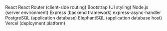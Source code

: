 React
React Router (client-side routing)
Bootstrap (UI styling)
Node.js (server environment)
Express (backend framework)
express-async-handler
PostgreSQL (application database)
ElephantSQL (application database host)
Vercel (deployment platform)
